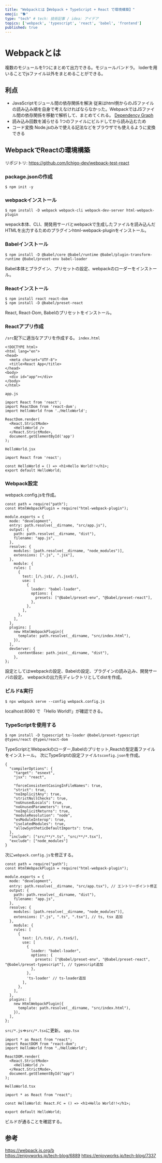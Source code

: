 ```yaml
---
title: "Webpackとは【Webpack + TypeScript + React で環境構築】"
emoji: "🐕"
type: "tech" # tech: 技術記事 / idea: アイデア
topics: ['webpack', 'typescript', 'react', 'babel', 'frontend']
published: true
---
```

# Webpackとは
複数のモジュールを1つにまとめて出力できる。モジュールバンドラ。
loderを用いることでjsファイル以外をまとめることができる。

## 利点
- JavaScriptモジュール間の依存関係を解決
    従来はhtml側からのJSファイルの読み込み順を自身で考えなければならなかった。WebpackではJSファイル間の依存関係を移動で解析して、まとめてくれる。
    [Dependency Graph](https://webpack.js.org/concepts/dependency-graph/)
- 読み込み回数を減らせる
1つのファイルにビルドしてから読み込むため
- コード変換
Node.jsのみで使える記法などをブラウザでも使えるように変換できる

## WebpackでReactの環境構築
リポジトリ: https://github.com/Ichigo-dev/webpack-test-react
### package.jsonの作成
```
$ npm init -y
```
### webpackインストール
```
$ npm install -D webpack webpack-cli webpack-dev-server html-webpack-plugin
```
wepack本体、CLI、開発用サーバとwebpackで生成したファイルを読み込んだHTMLを出力するためのプラグインhtml-webpack-pluginをインストール。
### Babelインストール
```
$ npm install -D @babel/core @babel/runtime @babel/plugin-transform-runtime @babel/preset-env babel-loader
```
Babel本体とプラグイン、プリセットの設定、webpackのローダーをインストール。
### Reactインストール
```
$ npm install react react-dom
$ npm install -D @babel/preset-react
```
React, React-Dom, Babelのプリセットをインストール。
### Reactアプリ作成
`/src`配下に適当なアプリを作成する。
`index.html`
```
<!DOCTYPE html>
<html lang="en">
<head>
  <meta charset="UTF-8">
  <title>React App</title>
</head>
<body>
  <div id="app"></div>
</body>
</html>
```
`app.js`
```
import React from 'react';
import ReactDom from 'react-dom';
import HelloWorld from './HelloWorld';

ReactDom.render(
  <React.StrictMode>
    <HelloWorld />
  </React.StrictMode>,
  document.getElementById('app')
);
```
`HelloWorld.jsx`
```
import React from 'react';

const HelloWorld = () => <h1>Hello World!!</h1>;
export default HelloWorld;
```
### Webpack設定
webpack.config.jsを作成。
```
const path = require("path");
const HtmlWebpackPlugin = require("html-webpack-plugin");

module.exports = {
  mode: "development",
  entry: path.resolve(__dirname, "src/app.js"),
  output: {
    path: path.resolve(__dirname, "dist"),
    filename: "app.js",
  },
  resolve: {
    modules: [path.resolve(__dirname, "node_modules")],
    extensions: [".js", ".jsx"],
  },
    module: {
    rules: [
      {
        test: [/\.js$/, /\.jsx$/],
        use: [
          {
            loader: "babel-loader",
            options: {
              presets: ["@babel/preset-env", "@babel/preset-react"],
            },
          },
        ],
      },
    ],
  },
  plugins: [
    new HtmlWebpackPlugin({
      template: path.resolve(__dirname, "src/index.html"),
    }),
  ],
  devServer: {
      contentBase: path.join(__dirname, "dist"),
    },
};
```
設定としてはwebpackの設定、Babelの設定、プラグインの読み込み、開発サーバの設定。
webpackの出力先ディレクトリとしてdistを作成。
### ビルド&実行
```
$ npx webpack serve --config webpack.config.js
```
localhost:8080 で 「Hello World!!」が確認できる。
### TypeScriptを使用する
```
$ npm install -D typescript ts-loader @babel/preset-typescript @types/react @types/react-dom
```
TypeScriptとWebpackのローダー,Babelのプリセット,Reactの型定義ファイルをインストール。
次にTypeSriptの設定ファイル`tsconfig.json`を作成。
```
{
  "compilerOptions": {
    "target": "esnext",
    "jsx": "react",

    "forceConsistentCasingInFileNames": true,
    "strict": true,
    "noImplicitAny": true,
    "strictNullChecks": true,
    "noUnusedLocals": true,
    "noUnusedParameters": true,
    "noImplicitReturns": true,
    "moduleResolution": "node",
    "esModuleInterop": true,
    "isolatedModules": true,
    "allowSyntheticDefaultImports": true,
  },
  "include": ["src/**/*.ts", "src/**/*.tsx"],
  "exclude": ["node_modules"]
}
```
次に`webpack.config.js`を修正する。
```
const path = require("path");
const HtmlWebpackPlugin = require("html-webpack-plugin");

module.exports = {
  mode: "development",
  entry: path.resolve(__dirname, "src/app.tsx"), // エントリーポイント修正
  output: {
    path: path.resolve(__dirname, "dist"),
    filename: "app.js",
  },
  resolve: {
    modules: [path.resolve(__dirname, "node_modules")],
    extensions: [".js", ".ts", ".tsx"], // ts, tsx 追加
  },
    module: {
    rules: [
      {
        test: [/\.ts$/, /\.tsx$/],
        use: [
          {
            loader: "babel-loader",
            options: {
              presets: ["@babel/preset-env", "@babel/preset-react", "@babel/preset-typescript"], // typescript追加
            },
          },
          'ts-loader' // ts-loader追加
        ],
      },
    ],
  },
  plugins: [
    new HtmlWebpackPlugin({
      template: path.resolve(__dirname, "src/index.html"),
    }),
  ],
};
```
`src/*.js`=>`src/*.tsx`に更新。
`app.tsx`
```
import * as React from "react";
import ReactDOM from "react-dom";
import HelloWorld from "./HelloWorld";

ReactDOM.render(
  <React.StrictMode>
    <HelloWorld />
  </React.StrictMode>,
  document.getElementById("app")
);
```
`HelloWorld.tsx`
```
import * as React from "react";

const HelloWorld: React.FC = () => <h1>Hello World!!</h1>;

export default HelloWorld;
```
ビルドが通ることを確認する。

## 参考
https://webpack.js.org/b  
https://enjoyworks.jp/tech-blog/6889
https://enjoyworks.jp/tech-blog/7337
